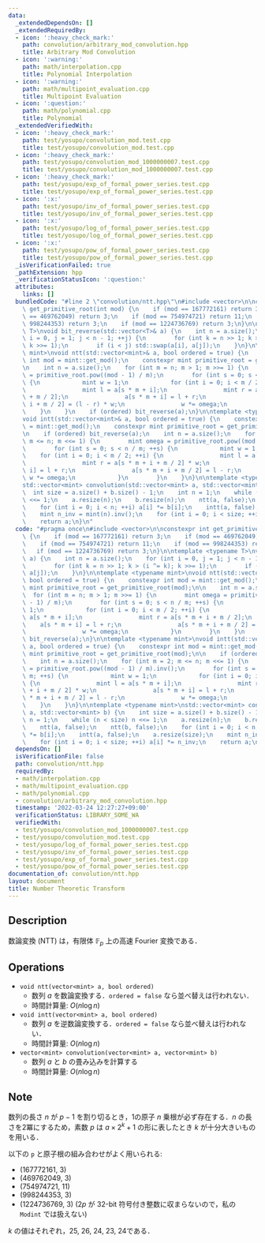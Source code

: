 ```yaml
---
data:
  _extendedDependsOn: []
  _extendedRequiredBy:
  - icon: ':heavy_check_mark:'
    path: convolution/arbitrary_mod_convolution.hpp
    title: Arbitrary Mod Convolution
  - icon: ':warning:'
    path: math/interpolation.cpp
    title: Polynomial Interpolation
  - icon: ':warning:'
    path: math/multipoint_evaluation.cpp
    title: Multipoint Evaluation
  - icon: ':question:'
    path: math/polynomial.cpp
    title: Polynomial
  _extendedVerifiedWith:
  - icon: ':heavy_check_mark:'
    path: test/yosupo/convolution_mod.test.cpp
    title: test/yosupo/convolution_mod.test.cpp
  - icon: ':heavy_check_mark:'
    path: test/yosupo/convolution_mod_1000000007.test.cpp
    title: test/yosupo/convolution_mod_1000000007.test.cpp
  - icon: ':heavy_check_mark:'
    path: test/yosupo/exp_of_formal_power_series.test.cpp
    title: test/yosupo/exp_of_formal_power_series.test.cpp
  - icon: ':x:'
    path: test/yosupo/inv_of_formal_power_series.test.cpp
    title: test/yosupo/inv_of_formal_power_series.test.cpp
  - icon: ':x:'
    path: test/yosupo/log_of_formal_power_series.test.cpp
    title: test/yosupo/log_of_formal_power_series.test.cpp
  - icon: ':x:'
    path: test/yosupo/pow_of_formal_power_series.test.cpp
    title: test/yosupo/pow_of_formal_power_series.test.cpp
  _isVerificationFailed: true
  _pathExtension: hpp
  _verificationStatusIcon: ':question:'
  attributes:
    links: []
  bundledCode: "#line 2 \"convolution/ntt.hpp\"\n#include <vector>\n\nconstexpr int\
    \ get_primitive_root(int mod) {\n    if (mod == 167772161) return 3;\n    if (mod\
    \ == 469762049) return 3;\n    if (mod == 754974721) return 11;\n    if (mod ==\
    \ 998244353) return 3;\n    if (mod == 1224736769) return 3;\n}\n\ntemplate <typename\
    \ T>\nvoid bit_reverse(std::vector<T>& a) {\n    int n = a.size();\n    for (int\
    \ i = 0, j = 1; j < n - 1; ++j) {\n        for (int k = n >> 1; k > (i ^= k);\
    \ k >>= 1);\n        if (i < j) std::swap(a[i], a[j]);\n    }\n}\n\ntemplate <typename\
    \ mint>\nvoid ntt(std::vector<mint>& a, bool ordered = true) {\n    constexpr\
    \ int mod = mint::get_mod();\n    constexpr mint primitive_root = get_primitive_root(mod);\n\
    \n    int n = a.size();\n    for (int m = n; m > 1; m >>= 1) {\n        mint omega\
    \ = primitive_root.pow((mod - 1) / m);\n        for (int s = 0; s < n / m; ++s)\
    \ {\n            mint w = 1;\n            for (int i = 0; i < m / 2; ++i) {\n\
    \                mint l = a[s * m + i];\n                mint r = a[s * m + i\
    \ + m / 2];\n                a[s * m + i] = l + r;\n                a[s * m +\
    \ i + m / 2] = (l - r) * w;\n                w *= omega;\n            }\n    \
    \    }\n    }\n    if (ordered) bit_reverse(a);\n}\n\ntemplate <typename mint>\n\
    void intt(std::vector<mint>& a, bool ordered = true) {\n    constexpr int mod\
    \ = mint::get_mod();\n    constexpr mint primitive_root = get_primitive_root(mod);\n\
    \n    if (ordered) bit_reverse(a);\n    int n = a.size();\n    for (int m = 2;\
    \ m <= n; m <<= 1) {\n        mint omega = primitive_root.pow((mod - 1) / m).inv();\n\
    \        for (int s = 0; s < n / m; ++s) {\n            mint w = 1;\n        \
    \    for (int i = 0; i < m / 2; ++i) {\n                mint l = a[s * m + i];\n\
    \                mint r = a[s * m + i + m / 2] * w;\n                a[s * m +\
    \ i] = l + r;\n                a[s * m + i + m / 2] = l - r;\n               \
    \ w *= omega;\n            }\n        }\n    }\n}\n\ntemplate <typename mint>\n\
    std::vector<mint> convolution(std::vector<mint> a, std::vector<mint> b) {\n  \
    \  int size = a.size() + b.size() - 1;\n    int n = 1;\n    while (n < size) n\
    \ <<= 1;\n    a.resize(n);\n    b.resize(n);\n    ntt(a, false);\n    ntt(b, false);\n\
    \    for (int i = 0; i < n; ++i) a[i] *= b[i];\n    intt(a, false);\n    a.resize(size);\n\
    \    mint n_inv = mint(n).inv();\n    for (int i = 0; i < size; ++i) a[i] *= n_inv;\n\
    \    return a;\n}\n"
  code: "#pragma once\n#include <vector>\n\nconstexpr int get_primitive_root(int mod)\
    \ {\n    if (mod == 167772161) return 3;\n    if (mod == 469762049) return 3;\n\
    \    if (mod == 754974721) return 11;\n    if (mod == 998244353) return 3;\n \
    \   if (mod == 1224736769) return 3;\n}\n\ntemplate <typename T>\nvoid bit_reverse(std::vector<T>&\
    \ a) {\n    int n = a.size();\n    for (int i = 0, j = 1; j < n - 1; ++j) {\n\
    \        for (int k = n >> 1; k > (i ^= k); k >>= 1);\n        if (i < j) std::swap(a[i],\
    \ a[j]);\n    }\n}\n\ntemplate <typename mint>\nvoid ntt(std::vector<mint>& a,\
    \ bool ordered = true) {\n    constexpr int mod = mint::get_mod();\n    constexpr\
    \ mint primitive_root = get_primitive_root(mod);\n\n    int n = a.size();\n  \
    \  for (int m = n; m > 1; m >>= 1) {\n        mint omega = primitive_root.pow((mod\
    \ - 1) / m);\n        for (int s = 0; s < n / m; ++s) {\n            mint w =\
    \ 1;\n            for (int i = 0; i < m / 2; ++i) {\n                mint l =\
    \ a[s * m + i];\n                mint r = a[s * m + i + m / 2];\n            \
    \    a[s * m + i] = l + r;\n                a[s * m + i + m / 2] = (l - r) * w;\n\
    \                w *= omega;\n            }\n        }\n    }\n    if (ordered)\
    \ bit_reverse(a);\n}\n\ntemplate <typename mint>\nvoid intt(std::vector<mint>&\
    \ a, bool ordered = true) {\n    constexpr int mod = mint::get_mod();\n    constexpr\
    \ mint primitive_root = get_primitive_root(mod);\n\n    if (ordered) bit_reverse(a);\n\
    \    int n = a.size();\n    for (int m = 2; m <= n; m <<= 1) {\n        mint omega\
    \ = primitive_root.pow((mod - 1) / m).inv();\n        for (int s = 0; s < n /\
    \ m; ++s) {\n            mint w = 1;\n            for (int i = 0; i < m / 2; ++i)\
    \ {\n                mint l = a[s * m + i];\n                mint r = a[s * m\
    \ + i + m / 2] * w;\n                a[s * m + i] = l + r;\n                a[s\
    \ * m + i + m / 2] = l - r;\n                w *= omega;\n            }\n    \
    \    }\n    }\n}\n\ntemplate <typename mint>\nstd::vector<mint> convolution(std::vector<mint>\
    \ a, std::vector<mint> b) {\n    int size = a.size() + b.size() - 1;\n    int\
    \ n = 1;\n    while (n < size) n <<= 1;\n    a.resize(n);\n    b.resize(n);\n\
    \    ntt(a, false);\n    ntt(b, false);\n    for (int i = 0; i < n; ++i) a[i]\
    \ *= b[i];\n    intt(a, false);\n    a.resize(size);\n    mint n_inv = mint(n).inv();\n\
    \    for (int i = 0; i < size; ++i) a[i] *= n_inv;\n    return a;\n}"
  dependsOn: []
  isVerificationFile: false
  path: convolution/ntt.hpp
  requiredBy:
  - math/interpolation.cpp
  - math/multipoint_evaluation.cpp
  - math/polynomial.cpp
  - convolution/arbitrary_mod_convolution.hpp
  timestamp: '2022-03-24 12:27:27+09:00'
  verificationStatus: LIBRARY_SOME_WA
  verifiedWith:
  - test/yosupo/convolution_mod_1000000007.test.cpp
  - test/yosupo/convolution_mod.test.cpp
  - test/yosupo/log_of_formal_power_series.test.cpp
  - test/yosupo/inv_of_formal_power_series.test.cpp
  - test/yosupo/exp_of_formal_power_series.test.cpp
  - test/yosupo/pow_of_formal_power_series.test.cpp
documentation_of: convolution/ntt.hpp
layout: document
title: Number Theoretic Transform
---
```


## Description

数論変換 (NTT) は，有限体 $\mathbb{F}_p$ 上の高速 Fourier 変換である．

## Operations

- `void ntt(vector<mint> a, bool ordered)`
    - 数列 $a$ を数論変換する．`ordered = false` なら並べ替えは行われない．
    - 時間計算量: $O(n\log n)$
- `void intt(vector<mint> a, bool ordered)`
    - 数列 $a$ を逆数論変換する．`ordered = false` なら並べ替えは行われない．
    - 時間計算量: $O(n\log n)$
- `vector<mint> convolution(vector<mint> a, vector<mint> b)`
    - 数列 $a$ と $b$ の畳み込みを計算する
    - 時間計算量: $O(n\log n)$

## Note

数列の長さ $n$ が $p - 1$ を割り切るとき，1の原子 $n$ 乗根が必ず存在する．$n$ の長さを2冪にするため，素数 $p$ は $a \times 2^k + 1$ の形に表したとき $k$ が十分大きいものを用いる．

以下の `p` と原子根の組み合わせがよく用いられる:
- (167772161, 3)
- (469762049, 3)
- (754974721, 11)
- (998244353, 3)
- (1224736769, 3) ($2p$ が 32-bit 符号付き整数に収まらないので，私の `Modint` では扱えない)

$k$ の値はそれぞれ，25, 26, 24, 23, 24である．